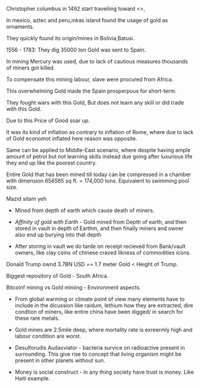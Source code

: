 Christopher columbus in 1492 start traveliing toward <>,

In mexico, aztec and peru,inkas island found the usage of gold as ornaments.

They quickly found its origin/mines in Bolivia,Batusi.

1556 - 1783: They dig 35000 ton Gold was sent to Spain.

In mining Mercury was used, due to lack of cautious measures thousands of miners got killed.

To compensate this mining labour, slave were procured from Africa.

This overwhelming Gold made the Spain prosperpous for short-term.

They fought wars with this Gold, But does not learn any skill or did trade with this Gold.

Due to this Price of Good soar up.

It was its kind of inflation as contrary to inflation of Rome, where due to lack of Gold economot inflated here reason was opposite.

Same can be applied to Middle-East scenario, where despite having ample amount of petrol but not learning skills instead due going after luxurious life they end up like the poorest country.

Entire Gold that has been mined till today can be compressed in a chamber with dimension 65*65*65 sq ft. = 174,000 tons.
Equivalent to swimming pool size.

Mazid sitam yeh

- Mined from depth of earth which cause death of miners.
- _Affinity of gold with Earth_ - Gold mined from Depth of earth, and then stored in vault in depth of Earthm, and then finally miners and owner also end up burying into that depth

- After storing in vault we do tarde on receipt recieved from Bank/vault owners, like clay coins of chinese craved likness of commodities icons.

Donald Trump ownd 3.7BN USD == 1.7 meter Gold < Height of Trump.

Biggest repository of Gold - South Africa.

Bitcoinf mining vs Gold miniing - Environment aspects.

- From global warming or climate point of view many elements have to include in the dicussion like raidum, lethium how they are extracted, dire condtion of miners, like entire china have been digged/ in search for these rare metals.

- Gold mines are 2.5mile deep, where mortality rate is exreermly high and labour condition are worst.

- Desulforudis Audaxviator - bacteria survice on radioactive present in surrounding. This give rise to concept that living organism might be present in other planets without sun.

- Money is social construct - in any thing society have trust is money. Like Haiti example.
